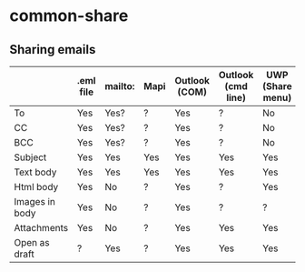 # common-share

## Sharing emails

| 								| .eml file	| mailto:	| Mapi	| Outlook (COM)	| Outlook (cmd line)	| UWP (Share menu)	| AppKit	| Thunderbird (cmd line)	|
| - | - | - | - | - | - | - | - | - |
| To							| Yes				| Yes?		| ?			| Yes						| ?										| No								| ?				| ?												|
| CC							| Yes				| Yes?		| ?			| Yes						| ?										| No								| ?				| ?												|
| BCC							| Yes				| Yes?		| ?			| Yes						| ?										| No								| ?				| ?												|
| Subject					| Yes				| Yes			| Yes		| Yes						| Yes									| Yes								| Yes			| ?												|
| Text body				| Yes				| Yes			| Yes		| Yes						| Yes									| Yes								| Yes			| ?												|
| Html body				| Yes				| No			| ?			| Yes						| ?										| Yes								| Yes			| ?												|
| Images in body	| Yes				| No			| ?			| Yes						| ?										| ?									| ?				| ?												|
| Attachments			| Yes				| No			| ?			| Yes						| Yes									| Yes								| Yes			| ?												|
| Open as draft		| ?					| Yes			| ?			| Yes						| Yes									| Yes								| Yes			| ?												|
